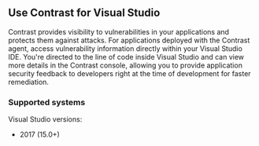 <!--
title: "What is Contrast for Visual Studio?"
description: "What is Contrast for Visual Studio?"
tags: "tools visual-studio integration"
-->

## Use Contrast for Visual Studio

Contrast provides visibility to vulnerabilities in your applications and protects them against attacks. 
For applications deployed with the Contrast agent, access vulnerability information directly within 
your Visual Studio IDE. You're directed to the line of code inside Visual Studio and can view more details in 
the Contrast console, allowing you to provide application security feedback to developers right at 
the time of development for faster remediation.

### Supported systems 

Visual Studio versions:

* 2017 (15.0+)


